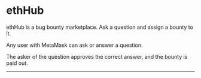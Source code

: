 # ethHub
ethHub is a bug bounty marketplace. Ask a question and assign a bounty to it.

Any user with MetaMask can ask or answer a question.

The asker of the question approves the correct answer, and the bounty is paid out.

 ---

